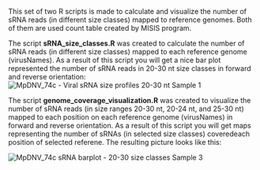 This set of two R scripts is made to calculate and visualize the number of sRNA reads (in different size classes) mapped to reference genomes. Both of them are used count table created by MISIS program.

The script **sRNA_size_classes.R** was created to calculate the number of sRNA reads (in different size classes) mapped to each reference genome (virusNames). As a result of this script you will get a nice bar plot represented the number of sRNA reads in 20-30 nt size classes in forward and reverse orientation:
![MpDNV_74c - Viral sRNA size profiles 20-30 nt  Sample 1](https://github.com/Nasuli/MpDNV/assets/39988388/cf4af5b7-7d0b-4ece-82c3-2dff958de41f)

The script **genome_coverage_visualization.R** was created to visualize the number of sRNA reads (in size ranges 20-30 nt, 20-24 nt, and 25-30 nt) mapped to each position on each reference genome (virusNames) in forward and reverse orientation. As a result of this script you will get maps representing the number of sRNAs (in selected size classes) coveredeach position of selected referene. The resulting picture looks like this:

![MpDNV_74c sRNA barplot - 20-30 size classes  Sample 3](https://github.com/Nasuli/MpDNV/assets/39988388/b0bc0e17-baaf-4728-ae19-1d8b26b5cef6)
